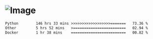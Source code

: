 # ![Image](https://github.com/user-attachments/assets/5f2d2b12-d836-424c-876f-cb0c9a5d9144)

<!--START_SECTION:waka-->

```txt
Python        146 hrs 33 mins >>>>>>>>>>>>>>>>>>=======   73.36 %
Other         5 hrs 52 mins   >========================   02.94 %
Docker        1 hr 38 mins    =========================   00.82 %
```

<!--END_SECTION:waka-->
